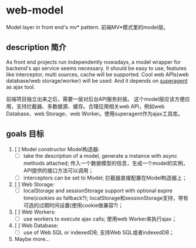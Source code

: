 # web-model
Model layer in front end's mv* pattern.
前端MV*模式里的model层。

## description 简介

As front end projects run independently nowadays, a model wrapper for backend's api service seems necessary.
It should be easy to use, features like interceptor, multi sources, cache will be supported. Cool web APIs(web database/web storage/worker) will be used. And it depends on [superagent](https://github.com/visionmedia/superagent) as ajax tool.

前端项目独立出来之后，需要一层对后台API服务封装。
这个model层应该方便应用，支持拦截器、多数据源、缓存。合理应用相关web API，例如web Database、web Storage、web Worker。使用superagent作为ajax工具库。

## goals 目标

1. [ ] Model constructor Model构造器: 
   - [ ] take the description of a model, generate a instance with async methods attached;
        传入一个数据模型的信息，生成一个model的实例，API提供的接口方法可以调用；
   - [ ] interceptors can be set to Model; 
        拦截器直接配置在Model构造器上；
2. [ ] Web Storage:
   - [ ] localStorage and sessionStorage support with optional expire time(cookies as fallback?);
        localStorage和sessionStorage支持，带有可选的过期时间设置(使用cookie做兼容?)；
3. [ ] Web Workers:
   - [ ] use workers to execute ajax calls;
        使用web Worker来执行ajax；
4. [ ] Web Database:
   - [ ] use of Web SQL or indexedDB;
        支持Web SQL或者indexedDB；
5. Maybe more...

